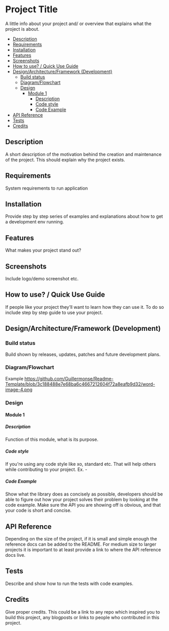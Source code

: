 # Project Title
A little info about your project and/ or overview that explains what the project is about.

  * [Description](#description)
  * [Requirements](#requirements)
  * [Installation](#installation)
  * [Features](#features)
  * [Screenshots](#screenshots)
  * [How to use? / Quick Use Guide](#how-to-use----quick-use-guide)
  * [Design/Architecture/Framework (Development)](#design-architecture-framework--development-)
    + [Build status](#build-status)
    + [Diagram/Flowchart](#diagram-flowchart)
    + [Design](#design)
      - [Module 1](#module-1)
        * [Description](#description-1)
        * [Code style](#code-style)
        * [Code Example](#code-example)
  * [API Reference](#api-reference)
  * [Tests](#tests)
  * [Credits](#credits)

## Description
A short description of the motivation behind the creation and maintenance of the project. This should explain why the project exists.
## Requirements
System requirements to run application
## Installation
Provide step by step series of examples and explanations about how to get a development env running.
## Features
What makes your project stand out? 
## Screenshots
Include logo/demo screenshot etc.
## How to use? / Quick Use Guide
If people like your project they’ll want to learn how they can use it. To do so include step by step guide to use your project.
## Design/Architecture/Framework (Development)
### Build status
Build shown by releases, updates, patches and future development plans.
### Diagram/Flowchart
Example
https://github.com/Guillermonse/Readme-Template/blob/3c188488e7e68ba6c4667212604f72a8eafb9d32/word-image-4.png
### Design
#### Module 1
##### Description
Function of this module, what is its purpose.
##### Code style
If you're using any code style like xo, standard etc. That will help others while contributing to your project. Ex. -
##### Code Example
Show what the library does as concisely as possible, developers should be able to figure out how your project solves their problem by looking at the code example. Make sure the API you are showing off is obvious, and that your code is short and concise.
## API Reference
Depending on the size of the project, if it is small and simple enough the reference docs can be added to the README. For medium size to larger projects it is important to at least provide a link to where the API reference docs live.
## Tests
Describe and show how to run the tests with code examples.
## Credits
Give proper credits. This could be a link to any repo which inspired you to build this project, any blogposts or links to people who contributed in this project.

